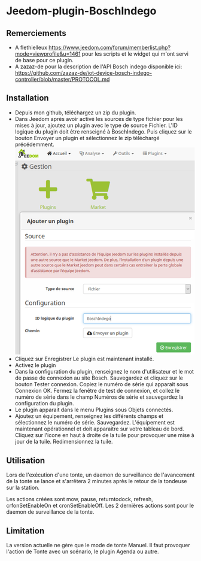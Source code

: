 # Jeedom-plugin-BoschIndego

## Remerciements
- A flethielleux https://www.jeedom.com/forum/memberlist.php?mode=viewprofile&u=1461 pour les scripts et le widget qui m'ont servi de base pour ce plugin.
- A zazaz-de pour la description de l'API Bosch indego disponible ici: https://github.com/zazaz-de/iot-device-bosch-indego-controller/blob/master/PROTOCOL.md

## Installation
- Depuis mon github, téléchargez un zip du plugin.
- Dans Jeedom après avoir activé les sources de type fichier pour les mises à jour, ajoutez un plugin avec le type de source Fichier. L'ID logique du plugin doit être renseigné à BoschIndego. Puis cliquez sur le bouton Envoyer un plugin et sélectionnez le zip téléchargé précédemment.
![Alt text](https://github.com/jpty/Jeedom-plugin-BoschIndego/blob/master/InstallPluginBoschIndego.PNG)
- Cliquez sur Enregistrer Le plugin est maintenant installé.
- Activez le plugin
- Dans la configuration du plugin, renseignez le nom d'utilisateur et le mot de passe de connexion au site Bosch. Sauvegardez et cliquez sur le bouton Tester connexion. Copiez le numéro de série qui apparait sous Connexion OK. Fermez la fenêtre de test de connexion, et collez le numéro de série dans le champ Numéros de série et sauvegardez la configuration du plugin.
- Le plugin apparait dans le menu Plugins sous Objets connectés.
- Ajoutez un équipement, renseignez les différents champs et sélectionnez le numéro de série. Sauvegardez. L'équipement est maintenant opérationnel et doit apparaitre sur votre tableau de bord. Cliquez sur l'icone en haut à droite de la tuile pour provoquer une mise à jour de la tuile. Redimensionnez la tuile.

## Utilisation
Lors de l'exécution d'une tonte, un daemon de surveillance de l'avancement de la tonte se lance et s'arrêtera 2 minutes après le retour de la tondeuse sur la station.

Les actions créées sont mow, pause, returntodock, refresh, crfonSetEnableOn et cronSetEnableOff. Les 2 dernières actions sont pour le daemon de surveillance de la tonte.

## Limitation
La version actuelle ne gère que le mode de tonte Manuel. Il faut provoquer l'action de Tonte avec un scénario, le plugin Agenda ou autre.
